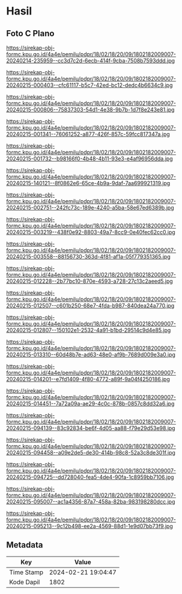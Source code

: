 # Hasil

## Foto C Plano

https://sirekap-obj-formc.kpu.go.id/4a4e/pemilu/pdpr/18/02/18/20/09/1802182009007-20240214-235959--cc3d7c2d-6ecb-414f-9cba-7508b7593ddd.jpg

https://sirekap-obj-formc.kpu.go.id/4a4e/pemilu/pdpr/18/02/18/20/09/1802182009007-20240215-000403--cfc61117-b5c7-42ed-bc12-dedc4b6634c9.jpg

https://sirekap-obj-formc.kpu.go.id/4a4e/pemilu/pdpr/18/02/18/20/09/1802182009007-20240215-000806--75837303-54d1-4e38-9b7b-1d7f8e243e81.jpg

https://sirekap-obj-formc.kpu.go.id/4a4e/pemilu/pdpr/18/02/18/20/09/1802182009007-20240215-001341--76061252-a877-426f-857c-59fcc817347a.jpg

https://sirekap-obj-formc.kpu.go.id/4a4e/pemilu/pdpr/18/02/18/20/09/1802182009007-20240215-001732--b98166f0-4b48-4b11-93e3-e4af96956dda.jpg

https://sirekap-obj-formc.kpu.go.id/4a4e/pemilu/pdpr/18/02/18/20/09/1802182009007-20240215-140121--8f0862e6-65ce-4b9a-9daf-7aa699921319.jpg

https://sirekap-obj-formc.kpu.go.id/4a4e/pemilu/pdpr/18/02/18/20/09/1802182009007-20240215-002751--242fc73c-189e-4240-a5ba-58e67ed6389b.jpg

https://sirekap-obj-formc.kpu.go.id/4a4e/pemilu/pdpr/18/02/18/20/09/1802182009007-20240215-003219--438f0e92-8803-49a7-8cc9-0e40fec62cc0.jpg

https://sirekap-obj-formc.kpu.go.id/4a4e/pemilu/pdpr/18/02/18/20/09/1802182009007-20240215-003558--88156730-363d-4f81-af1a-05f779351365.jpg

https://sirekap-obj-formc.kpu.go.id/4a4e/pemilu/pdpr/18/02/18/20/09/1802182009007-20240215-012228--2b77bc10-870e-4593-a728-27c13c2aeed5.jpg

https://sirekap-obj-formc.kpu.go.id/4a4e/pemilu/pdpr/18/02/18/20/09/1802182009007-20240215-012507--c601b250-68e7-4fda-b987-840dea24a770.jpg

https://sirekap-obj-formc.kpu.go.id/4a4e/pemilu/pdpr/18/02/18/20/09/1802182009007-20240215-012807--150102e1-2532-4a91-b1bd-29514c9d4e85.jpg

https://sirekap-obj-formc.kpu.go.id/4a4e/pemilu/pdpr/18/02/18/20/09/1802182009007-20240215-013310--60d48b7e-ad63-48e0-af9b-7689d009e3a0.jpg

https://sirekap-obj-formc.kpu.go.id/4a4e/pemilu/pdpr/18/02/18/20/09/1802182009007-20240215-014201--e7fd1409-4f80-4772-a89f-9a04f4250186.jpg

https://sirekap-obj-formc.kpu.go.id/4a4e/pemilu/pdpr/18/02/18/20/09/1802182009007-20240215-014451--7a72a09a-ae29-4c0c-878b-0857c8dd32a6.jpg

https://sirekap-obj-formc.kpu.go.id/4a4e/pemilu/pdpr/18/02/18/20/09/1802182009007-20240215-094139--83c92834-be6f-4d05-aa88-f79e29d53e98.jpg

https://sirekap-obj-formc.kpu.go.id/4a4e/pemilu/pdpr/18/02/18/20/09/1802182009007-20240215-094458--a09e2de5-de30-414b-98c8-52a3c8de301f.jpg

https://sirekap-obj-formc.kpu.go.id/4a4e/pemilu/pdpr/18/02/18/20/09/1802182009007-20240215-094725--dd728040-fea5-4de4-90fa-1c8959bb7106.jpg

https://sirekap-obj-formc.kpu.go.id/4a4e/pemilu/pdpr/18/02/18/20/09/1802182009007-20240215-095007--ac1a4356-87a7-458a-82ba-983198280dcc.jpg

https://sirekap-obj-formc.kpu.go.id/4a4e/pemilu/pdpr/18/02/18/20/09/1802182009007-20240215-095213--9c12b498-ee2a-4569-88d1-1e9d07bb73f9.jpg


## Metadata

| Key        | Value               |
| ---------- | ------------------- |
| Time Stamp | 2024-02-21 19:04:47 |
| Kode Dapil | 1802                |



